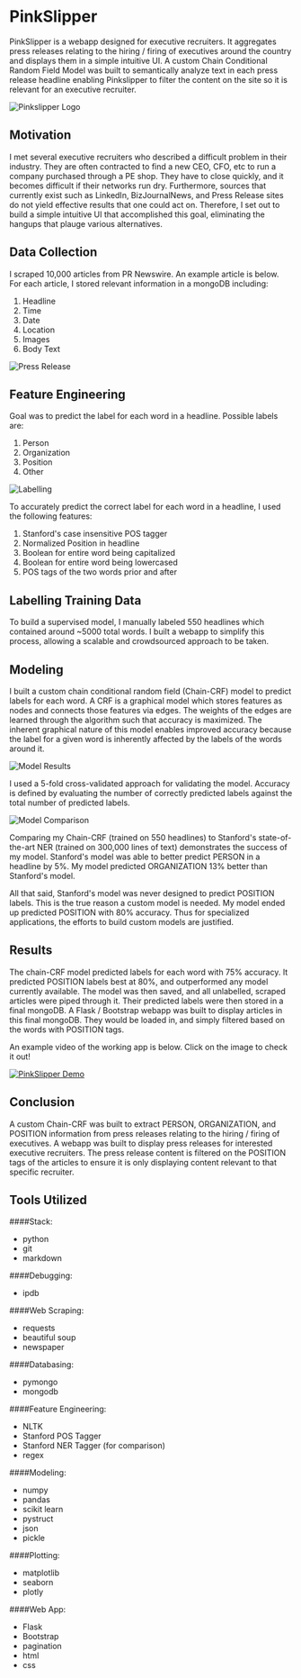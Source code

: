 # PinkSlipper
PinkSlipper is a webapp designed for executive recruiters. It aggregates press releases relating to the hiring / firing of executives around the country and displays them in a simple intuitive UI. A custom Chain Conditional Random Field Model was built to semantically analyze text in each press release headline enabling Pinkslipper to filter the content on the site so it is relevant for an executive recruiter.

![Pinkslipper Logo](https://github.com/jscottcronin/PinkSlipper/blob/master/Images/Webapp_UI.png)

## Motivation
I met several executive recruiters who described a difficult problem in their industry. They are often contracted to find a new CEO, CFO, etc to run a company purchased through a PE shop. They have to close quickly, and it becomes difficult if their networks run dry. Furthermore, sources that currently exist such as LinkedIn, BizJournalNews, and Press Release sites do not yield effective results that one could act on. Therefore, I set out to build a simple intuitive UI that accomplished this goal, eliminating the hangups that plauge various alternatives.

## Data Collection
I scraped 10,000 articles from PR Newswire. An example article is below. For each article, I stored relevant information in a mongoDB including:

1. Headline
2. Time
3. Date
4. Location
5. Images
6. Body Text

![Press Release](https://github.com/jscottcronin/PinkSlipper/blob/master/Images/press_release_example.png)

## Feature Engineering
Goal was to predict the label for each word in a headline. Possible labels are:

1. Person
2. Organization
3. Position
4. Other

![Labelling](https://github.com/jscottcronin/PinkSlipper/blob/master/Images/headline_labels.png)

To accurately predict the correct label for each word in a headline, I used the following features:

1. Stanford's case insensitive POS tagger
2. Normalized Position in headline
3. Boolean for entire word being capitalized
4. Boolean for entire word being lowercased
5. POS tags of the two words prior and after

## Labelling Training Data
To build a supervised model, I manually labeled 550 headlines which contained around ~5000 total words. I built a webapp to simplify this process, allowing a scalable and crowdsourced approach to be taken.

## Modeling
I built a custom chain conditional random field (Chain-CRF) model to predict labels for each word. A CRF is a graphical model which stores features as nodes and connects those features via edges. The weights of the edges are learned through the algorithm such that accuracy is maximized. The inherent graphical nature of this model enables improved accuracy because the label for a given word is inherently affected by the labels of the words around it.

![Model Results](https://github.com/jscottcronin/PinkSlipper/blob/master/Images/model_results.png)

I used a 5-fold cross-validated approach for validating the model. Accuracy is defined by evaluating the number of correctly predicted labels against the total number of predicted labels.
 
![Model Comparison](https://github.com/jscottcronin/PinkSlipper/blob/master/Images/model_comparison.png)

Comparing my Chain-CRF (trained on 550 headlines) to Stanford's state-of-the-art NER (trained on 300,000 lines of text) demonstrates the success of my model. Stanford's model was able to better predict PERSON in a headline by 5%. My model predicted ORGANIZATION 13% better than Stanford's model.

All that said, Stanford's model was never designed to predict POSITION labels. This is the true reason a custom model is needed. My model ended up predicted POSITION with 80% accuracy. Thus for specialized applications, the efforts to build custom models are justified.


## Results  
The chain-CRF model predicted labels for each word with 75% accuracy. It predicted POSITION labels best at 80%, and outperformed any model currently available. The model was then saved, and all unlabelled, scraped articles were piped through it. Their predicted labels were then stored in a final mongoDB. A Flask / Bootstrap webapp was built to display articles in this final mongoDB. They would be loaded in, and simply filtered based on the words with POSITION tags.

An example video of the working app is below. Click on the image to check it out!

[![PinkSlipper Demo](http://img.youtube.com/vi/eVX4VQPxUX0/maxresdefault.jpg)](https://www.youtube.com/watch?v=eVX4VQPxUX0 "PinkSlipper Demo")

## Conclusion
A custom Chain-CRF was built to extract PERSON, ORGANIZATION, and POSITION information from press releases relating to the hiring / firing of executives. A webapp was built to display press releases for interested executive recruiters. The press release content is filtered on the POSITION tags of the articles to ensure it is only displaying content relevant to that specific recruiter.

## Tools Utilized

####Stack:

* python
* git
* markdown

####Debugging:

* ipdb

####Web Scraping:

* requests
* beautiful soup
* newspaper

####Databasing:

* pymongo
* mongodb

####Feature Engineering:

* NLTK
* Stanford POS Tagger
* Stanford NER Tagger (for comparison)
* regex

####Modeling:

* numpy
* pandas
* scikit learn
* pystruct
* json
* pickle

####Plotting:

* matplotlib
* seaborn
* plotly

####Web App:

* Flask
* Bootstrap
* pagination
* html
* css
